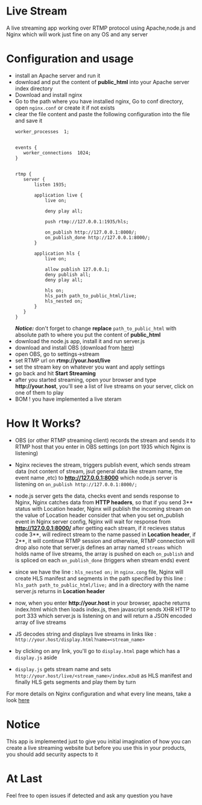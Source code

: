 # Live Stream

A live streaming app working over RTMP protocol using Apache,node.js and Nginx which will work just fine on any OS and any server

# Configuration and usage
  
  - install an Apache server and run it
  - download and put the content of **public_html** into your Apache server index directory
  - Download and install nginx
  - Go to the path where you have installed nginx, Go to conf directory, open ```nginx.conf``` or create it if not exists
  - clear the file content and paste the following configuration into the file and save it
     ```
    worker_processes  1;
    
    
    events {
        worker_connections  1024;
    }
    
    
    rtmp {
        server {
            listen 1935;
    
            application live {
                live on;
    
                deny play all;
    
                push rtmp://127.0.0.1:1935/hls;
    
                on_publish http://127.0.0.1:8000/;
                on_publish_done http://127.0.0.1:8000/;
            }
    
            application hls {
                live on;
    
                allow publish 127.0.0.1;
                deny publish all;
                deny play all;
    
                hls on;
                hls_path path_to_public_html/live;
                hls_nested on;
            }
        }
    }
    ```
    **_Notice:_** don't forget to change __replace__ ```path_to_public_html``` with absolute path to where you put the content of **public_html**
  - download the node.js app, install it and run server.js
  - download and install OBS (download from [here](https://obsproject.com/download))
  - open OBS, go to settings->stream
  - set RTMP url on __rtmp://your.host/live__
  - set the stream key on whatever you want and apply settings
  - go back and hit **Start Streaming**
  - after you started streaming, open your browser and type __http://your.host__, you'll see a list of live streams on your server, click on one of them to play
  - BOM ! you have implemented a live steram
# How It Works?
- OBS (or other RTMP streaming client) records the stream and sends it to RTMP host that you enter in OBS settings (on port 1935 which Nginx is listening)
- Nginx recieves the stream, triggers publish event, which sends stream data (not content of stream, jsut general data like stream name, the event name ,etc) to __http://127.0.0.1:8000__ which node.js server is listening on
    ```on_publish http://127.0.0.1:8000/;```
- node.js server gets the data, checks event and sends response to Nginx, Nginx catches data from __HTTP headers__, so that if you send 3** status with Location header, Nginx will publish the incoming stream on the value of Location header
consider that when you set on_publish event in Nginx server config, Nginx will wait for response from __http://127.0.0.1:8000/__ after getting each stream, if it recieves status code 3**, will redirect stream to the name passed in __Location header__, if 2**, it will continue RTMP session and otherwise, RTMP connection will drop
also note that server.js defines an array named ```streams``` which holds name of live streams, the array is pushed on each ```on_publish``` and is spliced on each ```on_publish_done``` (triggers when stream ends) event

- since we have the line :
```hls_nested on;```
    in ```nginx.cong``` file, Nginx will create HLS manifest and segments in the path specified by this line :
```hls_path path_to_public_html/live;```
    and in a directory with the name server.js returns in __Location header__
- now, when you enter __http://your.host__ in your browser, apache returns index.html which then loads index.js, then javascript sends XHR HTTP to port 333 which server.js is listening on and will return a JSON encoded array of live streams
- JS decodes string and displays live streams in links like :
    ```http://your.host/display.html?name=<stream_name>```
- by clicking on any link, you'll go to ```display.html``` page which has a ```display.js``` aside
- ```display.js``` gets stream name and sets 
```http://your.host/live/<stream_name>/index.m3u8``` 
as HLS manifest and finally HLS gets segments and play them by turn


For more details on Nginx configuration and what every line means, take a look [here](https://github.com/arut/nginx-rtmp-module/wiki/Directives)
# Notice
This app is implemented just to give you initial imagination of how you can create a live streaming website but before you use this in your products, you should add security aspects to it

# At Last
Feel free to open issues if detected and ask any question you have
